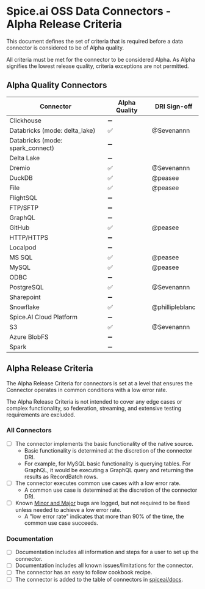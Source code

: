 # Spice.ai OSS Data Connectors - Alpha Release Criteria

This document defines the set of criteria that is required before a data connector is considered to be of Alpha quality.

All criteria must be met for the connector to be considered Alpha. As Alpha signifies the lowest release quality, criteria exceptions are not permitted.

## Alpha Quality Connectors

| Connector                        | Alpha Quality | DRI Sign-off    |
| -------------------------------- | ------------- | --------------- |
| Clickhouse                       | ➖            |                 |
| Databricks (mode: delta_lake)    | ✅            | @Sevenannn      |
| Databricks (mode: spark_connect) | ➖            |                 |
| Delta Lake                       | ➖            |                 |
| Dremio                           | ✅            | @Sevenannn      |
| DuckDB                           | ✅            | @peasee         |
| File                             | ✅            | @peasee         |
| FlightSQL                        | ➖            |                 |
| FTP/SFTP                         | ➖            |                 |
| GraphQL                          | ➖            |                 |
| GitHub                           | ✅            | @peasee         |
| HTTP/HTTPS                       | ➖            |                 |
| Localpod                         | ➖            |                 |
| MS SQL                           | ✅            | @peasee         |
| MySQL                            | ✅            | @peasee         |
| ODBC                             | ➖            |                 |
| PostgreSQL                       | ✅            | @Sevenannn      |
| Sharepoint                       | ➖            |                 |
| Snowflake                        | ✅            | @phillipleblanc |
| Spice.AI Cloud Platform          | ➖            |                 |
| S3                               | ✅            | @Sevenannn      |
| Azure BlobFS                     | ➖            |                 |
| Spark                            | ➖            |                 |

## Alpha Release Criteria

The Alpha Release Criteria for connectors is set at a level that ensures the Connector operates in common conditions with a low error rate.

The Alpha Release Criteria is not intended to cover any edge cases or complex functionality, so federation, streaming, and extensive testing requirements are excluded.

### All Connectors

- [ ] The connector implements the basic functionality of the native source.
  - Basic functionality is determined at the discretion of the connector DRI.
  - For example, for MySQL basic functionality is querying tables. For GraphQL, it would be executing a GraphQL query and returning the results as RecordBatch rows.
- [ ] The connector executes common use cases with a low error rate.
  - A common use case is determined at the discretion of the connector DRI.
- [ ] Known [Minor and Major](../definitions.md) bugs are logged, but not required to be fixed unless needed to achieve a low error rate.
  - A "low error rate" indicates that more than 90% of the time, the common use case succeeds.

### Documentation

- [ ] Documentation includes all information and steps for a user to set up the connector.
- [ ] Documentation includes all known issues/limitations for the connector.
- [ ] The connector has an easy to follow cookbook recipe.
- [ ] The connector is added to the table of connectors in [spiceai/docs](https://github.com/spiceai/docs).
